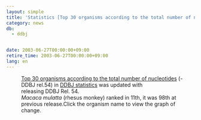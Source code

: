 ```yaml
---
layout: simple
title: 'Statistics [Top 30 organisms according to the total number of nucleotides] Update'
category: news
db:
  - ddbj


date: 2003-06-27T00:00:00+09:00
retire_time: 2003-06-27T00:00:00+09:00
lang: en
---
```


<html>
<dd><a href="/breakdown_stats/top30/top30.html">Top 30 organisms according to the total number of nucleotides</a> (- DDBJ rel.54) in <a href="/statistics/index.html">DDBJ statistics</a> was updated with<br>releasing DDBJ Rel. 54.<br>
<dd><i>Macaca mulatta</i> (rhesus monkey) ranked in 11th, it was 98th at previous release.Click the organism name to view the graph of change.</dd>
</dd>
</html>
